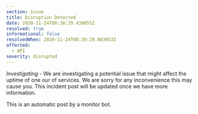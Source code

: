 ```yaml
---
section: issue
title: Disruption Detected
date: 2020-11-24T08:38:29.439855Z
resolved: true
informational: false
resolvedWhen: 2020-11-24T08:39:29.883653Z
affected:
  - API
severity: disrupted
---
```

*Investigating* - We are investigating a potential issue that might affect the uptime of one our of services. We are sorry for any inconvenience this may cause you. This incident post will be updated once we have more information.

This is an automatic post by a monitor bot.
        